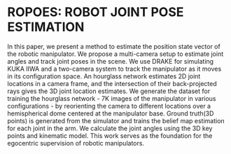 # ROPOES: ROBOT JOINT POSE ESTIMATION

In this paper, we present a method to estimate the position state vector of the robotic manipulator. We propose a multi-camera setup to estimate joint angles and track joint poses in the scene. We use DRAKE for simulating KUKA IIWA and a two-camera system to track the manipulator as it moves in its configuration space. An hourglass network estimates 2D joint locations in a camera frame, and the intersection of their back-projected rays gives the 3D joint location estimates. We generate the dataset for training the hourglass network - 7K images of the manipulator in various configurations - by reorienting the camera to different locations over a hemispherical dome centered at the manipulator base. Ground truth(3D points) is generated from the simulator and trains the belief map estimation for each joint in the arm. We calculate the joint angles using the 3D key points and kinematic model. This work serves as the foundation for the egocentric supervision of robotic manipulators.

